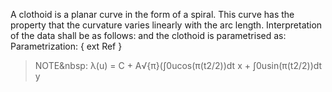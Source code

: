 A clothoid is a planar curve in the form of a spiral. This curve has the property that the curvature varies linearly with the arc length. Interpretation of the data shall be as follows:
and the clothoid is parametrised as:
Parametrization:
{ ext Ref }
> NOTE&nbsp:
λ(u) = C + A√{π}(∫0ucos(π(t2/2))dt x + ∫0usin(π(t2/2))dt y
